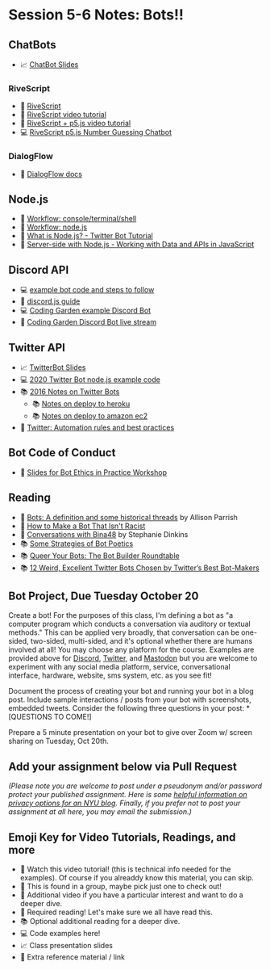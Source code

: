 # Session 5-6 Notes: Bots!!

## ChatBots
* 📈 [ChatBot Slides](https://docs.google.com/presentation/d/1NCeg8WJnH2RFU-VTMpYCffPGHkFRDAoED4LwK6affvI/edit?usp=sharing)

### RiveScript
* 🔗 [RiveScript](https://www.rivescript.com/)
* 🚨 [RiveScript video tutorial](https://www.youtube.com/watch?v=wf8w1BJb9Xc)
* 🍿 [RiveScript + p5.js video tutorial](https://www.youtube.com/watch?v=zGe1m_bLOFk)
* 💻 [RiveScript p5.js Number Guessing Chatbot](https://editor.p5js.org/codingtrain/sketches/_XqFRhtaK)

### DialogFlow
* 🔗 [DialogFlow docs](https://cloud.google.com/dialogflow/docs/)

## Node.js
* 🚨 [Workflow: console/terminal/shell](https://youtu.be/FnkkzgYuXUM)
* 🚨 [Workflow: node.js](https://youtu.be/FjWbUK2HdCo)
* 🍿 [What is Node.js? - Twitter Bot Tutorial](https://youtu.be/RF5_MPSNAtU)
* 🍿 [Server-side with Node.js - Working with Data and APIs in JavaScript](https://youtu.be/wxbQP1LMZsw?list=PLRqwX-V7Uu6YxDKpFzf_2D84p0cyk4T7X)

## Discord API
* 💻 [example bot code and steps to follow](https://github.com/shiffman/Discord-Bot-A2Z)
* 📕 [discord.js guide](https://discordjs.guide/)
* 💻 [Coding Garden example Discord Bot](https://github.com/CodingGarden/intro-discord-bot)
* 🍿 [Coding Garden Discord Bot live stream](https://youtu.be/gzM7kj6gV5I)

## Twitter API
* 📈 [TwitterBot Slides](https://docs.google.com/presentation/d/1rL95AggCb0EG6sBhZ47OWWgI_t7Hllqbyt4AnD2c3-4/edit?usp=sharing)
* 💻 [2020 Twitter Bot node.js example code](https://github.com/shiffman/Twitter-Bot-A2Z)
* 📚 [2016 Notes on Twitter Bots](http://shiffman.net/a2z/twitter-bots/)
  * 📚 [Notes on deploy to heroku](http://shiffman.net/a2z/bot-heroku/)
  * 📚 [Notes on deploy to amazon ec2](http://shiffman.net/a2z/bot-ec2/)
* 📕 [Twitter: Automation rules and best practices](https://support.twitter.com/articles/76915)

## Bot Code of Conduct
* 🌈 [Slides for Bot Ethics in Practice Workshop](https://docs.google.com/presentation/d/1ugYkvbtydBdG5E-N7Bm73O1ry4NOxnVnB8BEGjdh9jQ/edit#slide=id.ga0dd3dd32b_0_228)

## Reading
* 📕 [Bots: A definition and some historical threads](https://points.datasociety.net/bots-a-definition-and-some-historical-threads-47738c8ab1ce) by Allison Parrish
* 📕 [How to Make a Bot That Isn't Racist](https://www.vice.com/en/article/mg7g3y/how-to-make-a-not-racist-bot)
* 📕 [Conversations with Bina48](https://www.stephaniedinkins.com/conversations-with-bina48.html) by Stephanie Dinkins
* 📚 [Some Strategies of Bot Poetics](https://harrygiles.org/2016/04/06/some-strategies-of-bot-poetics/)
* 📚 [Queer Your Bots: The Bot Builder Roundtable](http://www.autostraddle.com/queer-your-bots-the-bot-builder-roundtable-333806/)
* 📚 [12 Weird, Excellent Twitter Bots Chosen by Twitter’s Best Bot-Makers](http://nymag.com/following/2015/11/12-weirdest-funniest-smartest-twitter-bots.html)

## Bot Project, Due Tuesday October 20
Create a bot! For the purposes of this class, I'm defining a bot as "a computer program which conducts a conversation via auditory or textual methods." This can be applied very broadly, that conversation can be one-sided, two-sided, multi-sided, and it's optional whether there are humans involved at all! You may choose any platform for the course. Examples are provided above for [Discord](https://discord.com/), [Twitter](http://twitter.com/), and [Mastodon](https://en.wikipedia.org/wiki/Mastodon_(software)) but you are welcome to experiment with any social media platform, service, conversational interface, hardware, website, sms system, etc. as you see fit!

Document the process of creating your bot and running your bot in a blog post. Include sample interactions / posts from your bot with screenshots, embedded tweets. Consider the following three questions in your post:
    * [QUESTIONS TO COME!]

Prepare a 5 minute presentation on your bot to give over Zoom w/ screen sharing on Tuesday, Oct 20th.

## Add your assignment below via Pull Request
*(Please note you are welcome to post under a pseudonym and/or password protect your published assignment. Here is some [helpful information on privacy options for an NYU blog](https://nyu.service-now.com/sp?id=kb_article&sysparm_article=KB0012245&sys_kb_id=b2ddc9da004aa1002a5d036a271e5f70&spa=1). Finally, if you prefer not to post your assignment at all here, you may email the submission.)*

## Emoji Key for Video Tutorials, Readings, and more
* 🚨 Watch this video tutorial! (this is technical info needed for the examples). Of course if you alreaddy know this material, you can skip.
* 🔢 This is found in a group, maybe pick just one to check out!
* 🍿 Additional video if you have a particular interest and want to do a deeper dive.
* 📕 Required reading! Let's make sure we all have read this.
* 📚 Optional additional reading for a deeper dive.
* 💻 Code examples here!
* 📈 Class presentation slides
* 🔗 Extra reference material / link
